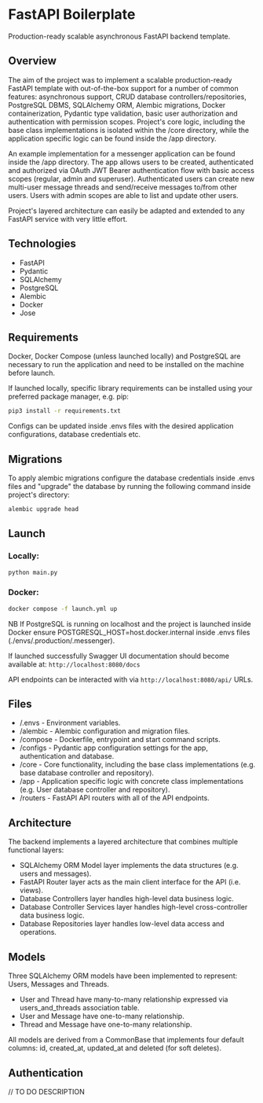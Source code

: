 # FastAPI Boilerplate

Production-ready scalable asynchronous FastAPI backend template. 

## Overview

The aim of the project was to implement a scalable production-ready FastAPI template with out-of-the-box support for a number of common features: asynchronous support, CRUD database controllers/repositories, PostgreSQL DBMS, SQLAlchemy ORM, Alembic migrations, Docker containerization, Pydantic type validation, basic user authorization and authentication with permission scopes. Project's core logic, including the base class implementations is isolated within the /core directory, while the application specific logic can be found inside the /app directory. 

An example implementation for a messenger application can be found inside the /app directory. The app allows users to be created, authenticated and authorized via OAuth JWT Bearer authentication flow with basic access scopes (regular, admin and superuser). Authenticated users can create new multi-user message threads and send/receive messages to/from other users. Users with admin scopes are able to list and update other users.

Project's layered architecture can easily be adapted and extended to any FastAPI service with very little effort.

## Technologies

- FastAPI
- Pydantic
- SQLAlchemy
- PostgreSQL
- Alembic
- Docker 
- Jose

## Requirements

Docker, Docker Compose (unless launched locally) and PostgreSQL are necessary to run the application and need to be installed on the machine before launch.

If launched locally, specific library requirements can be installed using your preferred package manager, e.g. pip:

```bash
pip3 install -r requirements.txt
```

Configs can be updated inside .envs files with the desired application configurations, database credentials etc.

## Migrations

To apply alembic migrations configure the database credentials inside .envs files and "upgrade" the database by running the following command inside project's directory:

```bash
alembic upgrade head
```

## Launch

### Locally:

```bash
python main.py
```

### Docker:

```bash
docker compose -f launch.yml up
```

NB If PostgreSQL is running on localhost and the project is launched inside Docker ensure POSTGRESQL_HOST=host.docker.internal inside .envs files (./envs/.production/.messenger).

If launched successfully Swagger UI documentation should become available at: `http://localhost:8080/docs`

API endpoints can be interacted with via `http://localhost:8080/api/` URLs.

## Files 

- /.envs - Environment variables.
- /alembic - Alembic configuration and migration files.
- /compose - Dockerfile, entrypoint and start command scripts.  
- /configs - Pydantic app configuration settings for the app, authentication and database.
- /core - Core functionality, including the base class implementations (e.g. base database controller and repository).
- /app - Application specific logic with concrete class implementations (e.g. User database controller and repository).
- /routers - FastAPI API routers with all of the API endpoints.

## Architecture 

The backend implements a layered architecture that combines multiple functional layers:

- SQLAlchemy ORM Model layer implements the data structures (e.g. users and messages).
- FastAPI Router layer acts as the main client interface for the API (i.e. views).
- Database Controllers layer handles high-level data business logic.
- Database Controller Services layer handles high-level cross-controller data business logic.
- Database Repositories layer handles low-level data access and operations.

## Models 

Three SQLAlchemy ORM models have been implemented to represent: Users, Messages and Threads.

- User and Thread have many-to-many relationship expressed via users_and_threads association table.
- User and Message have one-to-many relationship.
- Thread and Message have one-to-many relationship.

All models are derived from a CommonBase that implements four default columns: id, created_at, updated_at and deleted (for soft deletes).

## Authentication

// TO DO DESCRIPTION
